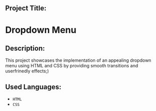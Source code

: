 ## Project Title:

# Dropdown Menu

## Description:

<p>This project showcases the implementation of an appealing dropdown menu using HTML and  CSS by providing smooth transitions and  userfrinedly effects;)</p>

## Used Languages:

- `HTML`
- `CSS`
